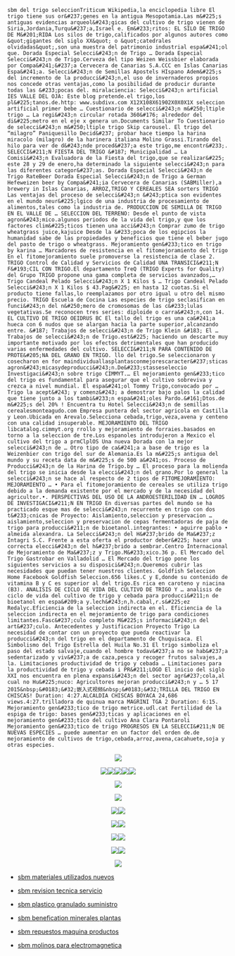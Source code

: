 
```
sbm del trigo seleccionTriticum Wikipedia,la enciclopedia libre El trigo tiene sus or&#237;genes en la antigua Mesopotamia.Las m&#225;s antiguas evidencias arqueol&#243;gicas del cultivo de trigo vienen de Siria,Jordania,Turqu&#237;a,Israel e. Em&#233;ritos: EL SILO DE TRIGO DE M&#201;RIDA Los silos de trigo,calificados por algunos autores como &quot;gigantes del siglo XX&quot; o &quot;catedrales olvidadas&quot;,son una muestra del patrimonio industrial espa&#241;ol que. Dorada Especial Selecci&#243;n de Trigo … Dorada Especial Selecci&#243;n de Trigo.Cerveza del tipo Weizen Weissbier elaborada por Compa&#241;&#237;a Cervecera de Canarias S.A.CCC en Islas Canarias Espa&#241;a. Selecci&#243;n de Semillas Apostels HIspano Adem&#225;s del incremento de la producci&#243;n,el uso de invernaderos propios nos concede otras ventajas,como la posibilidad de producir durante todas las &#233;pocas del. miralaciencia: Selecci&#243;n artificial IES VALLE DEL OJA: Este blog pretende.el trigo,los pl&#225;tanos.de.http: www.subdivx.com X12X108X61902X0X0X1X seleccion artificial primer bebe … Cuestionario de selecci&#243;n m&#250;ltiple trigo … La regi&#243;n circular rotada 360&#176; alrededor del di&#225;metro en el eje x genera un.Documents Similar To Cuestionario de selecci&#243;n m&#250;ltiple trigo Skip carousel. El trigo del “milagro” Paniquesillo Decid&#237; probar hace tiempo la harina miracolo (milagro) de la harinera italiana Molino Grassi.Tirando del hilo para ver de d&#243;nde proced&#237;a este trigo,me encontr&#233;. SELECCI&#211;N FIESTA DEL TRIGO &#187; Municipalidad … La Comisi&#243;n Evaluadora de la Fiesta del trigo,que se realizar&#225; este 28 y 29 de enero,ha determinado la siguiente selecci&#243;n para las diferentes categor&#237;as. Dorada Especial Selecci&#243;n de Trigo RateBeer Dorada Especial Selecci&#243;n de Trigo a German Hefeweizen beer by Compa&#241;ia Cervecera de Canarias (SABMiller),a brewery in Islas Canarias, ARROZ,TRIGO Y CEREALES SEA sorters TRIGO Las ventajas del proceso de selecci&#243;n &#243;ptica son evidentes en el mundo neur&#225;lgico de una industria de procesamiento de alimentos,tales como la industria de. PRODUCCION DE SEMILLA DE TRIGO EN EL VALLE DE … SELECCION DEL TERRENO: Desde el punto de vista agron&#243;mico.algunos periodos de la vida del trigo,y que los factores clim&#225;ticos tienen una acci&#243;n Comprar zumo de trigo wheatgrass juice,kajuice Desde la &#233;poca de los egipcios la humanidad sabe de las propiedades y beneficios que tiene el beber jugo del pasto de trigo o wheatgrass. Mejoramiento gen&#233;tico en trigo by karina … Marcadores de resistencia en el fitomejoramiento del trigo En el fitomejoramiento suele promoverse la resistencia de clase 2. TRIGO Control de Calidad y Servicios de Calidad UNA TRANSICI&#211;N F&#193;CIL CON TRIGO.El departamento TreQ (TRIGO Experts for Quality) del Grupo TRIGO propone una gama completa de servicios avanzados,… Trigo Candeal Pelado Selecci&#243;n X 1 Kilos $ … Trigo Candeal Pelado Selecci&#243;n X 1 Kilos $ 43.Pag&#225; en hasta 12 cuotas.Si el producto tiene fallas,lo reemplazamos por otro igual u otro del mismo precio. TRIGO Escuela de Cocina Las especies de trigo seclasifican en funci&#243;n del n&#250;mero de cromosomas de las c&#233;lulas vegetativas.Se reconocen tres series: diploide o carra&#243;n,con 14. EL CULTIVO DE TRIGO OEIDRUS BC El tallo del trigo es una ca&#241;a hueca con 6 nudos que se alargan hacia la parte superior,alcanzando entre. &#187; Trabajos de selecci&#243;n de Trigo Klein &#183; El … Trabajos de selecci&#243;n de Trigo.est&#225; haciendo un descarte muy importante motivado por los efectos detrimentales que han producido varias enfermedades del cultivo. SELECCI&#211;N PARA CONTENIDO DE PROTE&#205;NA DEL GRANO EN TRIGO. llo del trigo.Se seleccionaron y cosecharon en for maindividuallasplantasconmejorescaracter&#237;sticas agron&#243;micasydeproducci&#243;n.De&#233;stasseseleccio Investigaci&#243;n sobre trigo CIMMYT.… El mejoramiento gen&#233;tico del trigo es fundamental para asegurar que el cultivo sobreviva y crezca a nivel mundial. El espa&#241;ol Tommy Trigo,convocado por … Trigo la acept&#243; y comenz&#243; a demostrar bajo palos la calidad que tiene junto a los tambi&#233;n espa&#241;oles Pardo.&#161;Dtos.de m&#225;s del 20% ! Encuentra tu Hotel Selecci&#243;n de semillas cerealesmonteagudo.com Empresa puntera del sector agricola en Castilla y Leon.Ubicada en Arevalo.Selecciona cebada,trigo,veza,avena y centeno con una calidad insuperable. MEJORAMIENTO DEL TRIGO libcatalog.cimmyt.org rrollo y mejoramiento de forraies.basados en torno a la seleccion de tre.Los espanoles introdujeron a Mexico el cultivo del trigo a prmClplOS Una nueva Dorada con la mejor selecci&#243;n de … Otro tipo de ca&#241;a a base de trigo es la Weizenbier con trigo del sur de Alemania.Es la m&#225;s antigua del mundo y su receta data de m&#225;s de 500 a&#241;os. Proceso de Producci&#243;n de la Harina de Trigo.by … El proceso para la molienda del trigo se inicia desde la elecci&#243;n del grano.Por lo general la selecci&#243;n se hace al respecto de 2 tipos de FITOMEJORAMIENTO: MEJORAMIENTO … • Para el fitomejoramiento de cereales se utiliza trigo debido a la demanda existente por el mercado y de la necesidad del agricultor.•. PERSPECTIVAS DEL USO DE LA ANDROESTERILIDAD EN … LOGROS DE INVESTIGACI&#211;N EN TRIGO En diversas partes del mundo se ha practicado esque mas de selecci&#243;n recurrente en trigo con dos t&#233;cnicas de Proyecto: Aislamiento,seleccion y preservacion … aislamiento,seleccion y preservacion de cepas fermentadoras de paja de trigo para producci&#211;n de bioetanol.integrantes: • aguirre pablo • almeida alexandra. La Selecci&#243;n del H&#237;brido de Ma&#237;z Intagri S.C. Frente a esta oferta el productor deber&#225; hacer una correcta elecci&#243;n del h&#237;brido a sembrar.Centro Internacional de Mejoramiento de Ma&#237;z y Trigo.M&#233;xico.36 p. El Mercado del Trigo Gastrobar en Valladolid … El Mercado del trigo pone los siguientes servicios a su disposici&#243;n.Queremos cubrir las necesidades que puedan tener nuestros clientes. Goldfish Seleccion Home Facebook Goldfish Seleccion.656 likes.C y E,donde su contenido de vitamina B y C es superior al del trigo.Es rica en caroteno y niacina (B3). ANALISIS DE CICLO DE VIDA DEL CULTIVO DE TRIGO Y … analisis de ciclo de vida del cultivo de trigo y cebada para producci&#211;n de bioetanol en espa&#209;a y.lech&#243;n,h.cabal,r.s&#225;ez Redalyc.Eficiencia de la seleccion indirecta en el. Eficiencia de la seleccion indirecta en el mejoramiento de trigo para condiciones limitantes.Fasc&#237;culo completo M&#225;s informaci&#243;n del art&#237;culo. Antecedentes y Justificacion Proyecto Trigo La necesidad de contar con un proyecto que pueda reactivar la producci&#243;n del trigo en el departamento de Chuquisaca. El Simbolismo del Trigo Estrella del Huila No.31 El trigo simboliza el paso del estado salvaje,cuando el hombre todav&#237;a no se hab&#237;a sedentarizado y viv&#237;a de caza,pesca y recoger frutos salvajes,a la. Limitaciones productividad de trigo y cebada … Limitaciones para la productividad de trigo y cebada i PR&#211;LOGO El inicio del siglo XXI nos encuentra en plena expansi&#243;n del sector agr&#237;cola,al cual no Hu&#225;nuco: Agricultores mejoran producci&#243;n y … 5 17 2015&nbsp;&#0183;&#32;嵌入式视频&nbsp;&#0183;&#32;TRILLA DEL TRIGO EN CHISCAS! Duration: 4:27.ALCALDIA CHISCAS BOYACA 24,686 views.4:27.trilladora de quinua marca MAGRINI TGA 2 Duration: 6:15. Mejoramiento gen&#233;tico de trigo metrice.udl.cat Fertilidad de la espiga de trigo: bases gen&#233;ticas y aplicaciones en el mejoramiento gen&#233;tico del cultivo Ana Clara Pontaroli Mejoramiento gen&#233;tico de trigo PROGRESOS EN LA SELECCI&#211;N DE NUEVAS ESPECIES … puede aumentar en un factor del orden de.de mejoramiento de cultivos de trigo,cebada,arroz,avena,cacahuete,soja y otras especies. 
```

<div align="center">

<a href="https://es-crusher.shibang-china.com/github&k=sbm+del+trigo+seleccion"><img src="https://static.shibang-china.com/es/crusher/logo.jpg"></a>

<a href="https://es-crusher.shibang-china.com/github&k=sbm+del+trigo+seleccion"><img src="https://static.shibang-china.com/es/crusher/index.jpg"></a><a href="https://es-crusher.shibang-china.com/material.htmlgithub&k=sbm+del+trigo+seleccion"><img src="https://static.shibang-china.com/es/crusher/material.jpg"></a><a href="https://es-crusher.shibang-china.com/application.htmlgithub&k=sbm+del+trigo+seleccion"><img src="https://static.shibang-china.com/es/crusher/application.jpg"></a><a href="https://es-crusher.shibang-china.com/aboutus.htmlgithub&k=sbm+del+trigo+seleccion"><img src="https://static.shibang-china.com/es/crusher/aboutus.jpg"></a><a href="https://es-crusher.shibang-china.com/contact.htmlgithub&k=sbm+del+trigo+seleccion"><img src="https://static.shibang-china.com/es/crusher/contact.jpg"></a>

<a href="https://es-crusher.shibang-china.com/github&k=sbm+del+trigo+seleccion"><img src="https://static.shibang-china.com/es/crusher/banner.jpg"></a>

<a href="https://swt.shibang-china.com/github&k=sbm+del+trigo+seleccion"><img src="https://static.shibang-china.com/es/crusher/text.jpg"></a>

<a href="https://swt.shibang-china.com/github&k=sbm+del+trigo+seleccion"><img src="https://static.shibang-china.com/es/crusher/chat.jpg"></a><a href="https://es-crusher.shibang-china.com/contact.htmlgithub&k=sbm+del+trigo+seleccion"><img src="https://static.shibang-china.com/es/crusher/message.jpg"></a>

<a href="https://es-crusher.shibang-china.com/products/pe.htmlgithub&k=sbm+del+trigo+seleccion"><img src="https://static.shibang-china.com/es/crusher/pe.jpg"></a><a href="https://es-crusher.shibang-china.com/products/pf.htmlgithub&k=sbm+del+trigo+seleccion"><img src="https://static.shibang-china.com/es/crusher/pf.jpg"></a>

<a href="https://es-crusher.shibang-china.com/products/hpt.htmlgithub&k=sbm+del+trigo+seleccion"><img src="https://static.shibang-china.com/es/crusher/hpt.jpg"></a><a href="https://es-crusher.shibang-china.com/products/vsi.htmlgithub&k=sbm+del+trigo+seleccion"><img src="https://static.shibang-china.com/es/crusher/vsi.jpg"></a>

<a href="https://es-crusher.shibang-china.com/products/klv.htmlgithub&k=sbm+del+trigo+seleccion"><img src="https://static.shibang-china.com/es/crusher/klv.jpg"></a><a href="https://es-crusher.shibang-china.com/products/portable.htmlgithub&k=sbm+del+trigo+seleccion"><img src="https://static.shibang-china.com/es/crusher/portable.jpg"></a>

<a href="https://swt.shibang-china.com/github&k=sbm+del+trigo+seleccion"><img src="https://static.shibang-china.com/es/crusher/case.jpg"></a>

</div>


* [sbm materiales utilizados nuevos](sbm%20materiales%20utilizados%20nuevos.md)

* [sbm revision tecnica servicio](sbm%20revision%20tecnica%20servicio.md)

* [sbm plastico granulado suministro](sbm%20plastico%20granulado%20suministro.md)

* [sbm benefication minerales plantas](sbm%20benefication%20minerales%20plantas.md)

* [sbm repuestos maquina productos](sbm%20repuestos%20maquina%20productos.md)

* [sbm molinos para electromagnetica](sbm%20molinos%20para%20electromagnetica.md)